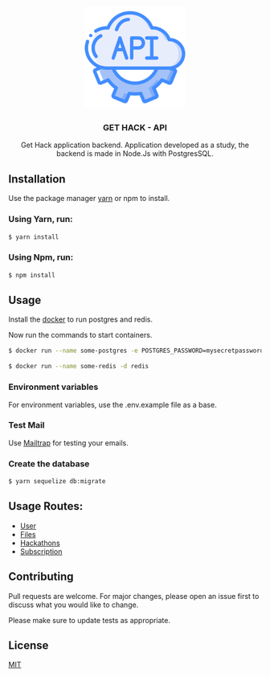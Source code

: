 <h1 align="center">
    <img src="./docs/api.svg" width="200px">
</h1>

<h3 align="center">
GET HACK - API
</h3>

<p align="center">
Get Hack application backend.
Application developed as a study, the backend is made in Node.Js with PostgresSQL.
</p>

## Installation

Use the package manager [yarn](https://yarnpkg.com/lang/en/) or npm to install.

### Using Yarn, run:

```bash
$ yarn install
```

### Using Npm, run:

```bash
$ npm install
```

## Usage

Install the [docker](https://www.docker.com/) to run postgres and redis.

Now run the commands to start containers.

```bash
$ docker run --name some-postgres -e POSTGRES_PASSWORD=mysecretpassword -d postgres
```

```bash
$ docker run --name some-redis -d redis
```

### Environment variables

For environment variables, use the .env.example file as a base.

### Test Mail

Use [Mailtrap](https://mailtrap.io/) for testing your emails.

### Create the database

```bash
$ yarn sequelize db:migrate
```

## Usage Routes:

- [User](./docs/AUTH.md)
- [Files](./docs/FILES.md)
- [Hackathons](./docs/ORGANIZER.md)
- [Subscription](./docs/USER.md)

## Contributing

Pull requests are welcome. For major changes, please open an issue first to discuss what you would like to change.

Please make sure to update tests as appropriate.

## License

[MIT](./LICENSE.md)
